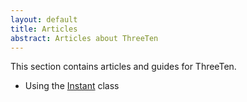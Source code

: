```yaml
---
layout: default
title: Articles
abstract: Articles about ThreeTen
---
```


This section contains articles and guides for ThreeTen.

* Using the [Instant](instant.html) class
